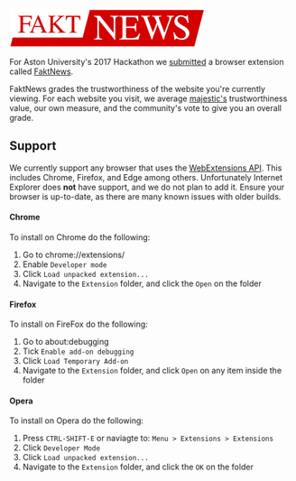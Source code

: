 <a href="http://faktnews.org/">![alt text](website/img/logo-header.png "Logo")</a>

For Aston University's 2017 Hackathon we <a href="https://devpost.com/software/faktnews">submitted</a> a browser extension called <a href="http://faktnews.org/">FaktNews</a>.

FaktNews grades the trustworthiness of the website you're currently viewing. For each website you visit, we average <a href="https://majestic.com/">majestic's</a> trustworthiness value, our own measure, and the community's vote to give you an overall grade.

## Support
We currently support any browser that uses the <a href="https://browserext.github.io/">WebExtensions API</a>. This includes Chrome, Firefox, and Edge among others. Unfortunately Internet Explorer does **not** have support, and we do not plan to add it. Ensure your browser is up-to-date, as there are many known issues with older builds. 

#### Chrome
To install on Chrome do the following:
1. Go to chrome://extensions/
2. Enable `Developer mode`
3. Click `Load unpacked extension...`
4. Navigate to the `Extension` folder, and click the `Open` on the folder

#### Firefox
To install on FireFox do the following:
1. Go to about:debugging
2. Tick `Enable add-on debugging`
3. Click `Load Temporary Add-on`
4. Navigate to the `Extension` folder, and click `Open` on any item inside the folder

#### Opera
To install on Opera do the following:
1. Press `CTRL-SHIFT-E` or naviagte to: `Menu > Extensions > Extensions`
2. Click `Developer Mode`
3. Click `Load unpacked extension...`
4. Navigate to the `Extension` folder, and click the `OK` on the folder

